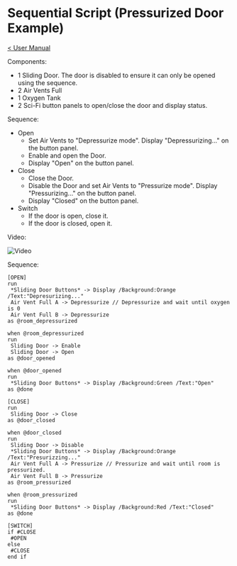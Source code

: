# Sequential Script (Pressurized Door Example)

[< User Manual](README.md)


Components:

- 1 Sliding Door. The door is disabled to ensure it can only be opened using the sequence.
- 2 Air Vents Full
- 1 Oxygen Tank
- 2 Sci-Fi button panels to open/close the door and display status.



Sequence:

- Open
    - Set Air Vents to "Depressurize mode". Display "Depressurizing..." on the button panel.
    - Enable and open the Door.
    - Display "Open" on the button panel.
- Close
    - Close the Door.
    - Disable the Door and set Air Vents to "Pressurize mode". Display "Pressurizing..." on the button panel.
    - Display "Closed" on the button panel.
- Switch
    - If the door is open, close it.
    - If the door is closed, open it.



Video:

![Video](examples_pressurized_door_demo.gif)

Sequence: 

```
[OPEN]
run
 *Sliding Door Buttons* -> Display /Background:Orange /Text:"Depresurizing..."
 Air Vent Full A -> Depressurize // Depressurize and wait until oxygen is 0
 Air Vent Full B -> Depressurize
as @room_depressurized

when @room_depressurized
run
 Sliding Door -> Enable
 Sliding Door -> Open
as @door_opened

when @door_opened
run
 *Sliding Door Buttons* -> Display /Background:Green /Text:"Open"
as @done

[CLOSE]
run
 Sliding Door -> Close
as @door_closed

when @door_closed
run
 Sliding Door -> Disable
 *Sliding Door Buttons* -> Display /Background:Orange /Text:"Presurizzing..."
 Air Vent Full A -> Pressurize // Pressurize and wait until room is pressurized.
 Air Vent Full B -> Pressurize
as @room_pressurized

when @room_pressurized
run
 *Sliding Door Buttons* -> Display /Background:Red /Text:"Closed"
as @done

[SWITCH]
if #CLOSE
 #OPEN
else
 #CLOSE
end if
```
